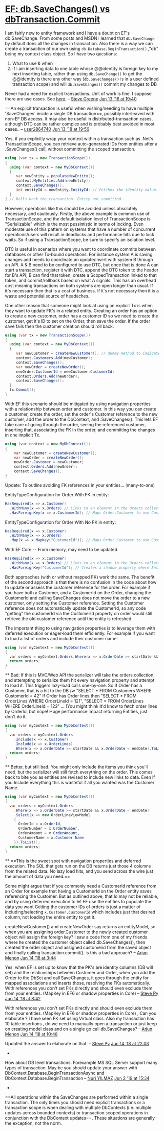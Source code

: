 # [EF: db.SaveChanges() vs dbTransaction.Commit](https://stackoverflow.com/questions/50844828/ef-db-savechanges-vs-dbtransaction-commit)

I am fairly new to entity framework and I have a doubt on EF's db.SaveChange. From some posts and MSDN I learned that `db.SaveChange` by default does all the changes in transaction. Also there is a way we can create a transaction of our own using `db.Database.BeginTransaction()` ,"db" being my context class object. So I have two questions:

1. What to use & when
2. If I am inserting data to one table whose @@identity is foreign key to my next inserting table, rather than using `db.SaveChange()` to get the @@identity is there any other way (`db.SaveChanges()` is in a user defined transaction scope) and will `db.SaveChanges()` commit my changes to DB

Never had a need for explicit transactions. Unit of work is fine. I suppose there are use cases. See [here](https://msdn.microsoft.com/en-us/library/dn456843(v=vs.113).aspx). – [Steve Greene](https://stackoverflow.com/users/1549450/steve-greene) [Jun 13 '18 at 19:40](https://stackoverflow.com/questions/50844828/ef-db-savechanges-vs-dbtransaction-commit#comment88693519_50844828)

==An explicit transaction is useful when wishing/needing to have multiple 'SaveChanges' inside a single DB transaction==, possibly interleaved with non-EF DB access. It may also be useful in distributed-transaction cases, although DTC can be rather complex and is probably best avoided in most cases.. – [user2864740](https://stackoverflow.com/users/2864740/user2864740) [Jun 13 '18 at 19:56](https://stackoverflow.com/questions/50844828/ef-db-savechanges-vs-dbtransaction-commit#comment88694024_50844828) 

Yes, if you explicitly wrap your context within a transaction such as .Net's TransactionScope, you can retrieve auto-generated IDs from entities after a .SaveChanges() call, without committing the scoped transaction.

```cs
using (var tx = new TransactionScope())
{
  using (var context = new MyDbContext())
  {
     var newEntity = populateNewEntity();
     context.MyEntities.Add(newEntity);
     context.SaveChanges();
     int entityId = newEntity.EntityId; // Fetches the identity value.
  }
} // Rolls back the transaction. Entity not committed.
```

However, operations like this should be avoided unless absolutely necessary, and cautiously. Firstly, the above example is common use of TransactionScope, and the default isolation level of TransactionScope is "Serializable" which is the most pessimistic in terms of locking. Even moderate use of this pattern on systems that have a number of concurrent operations/users will result in deadlocks and performance hits due to lock waits. So if using a TransactionScope, be sure to specify an isolation level.

DTC is useful in scenarios where you want to coordinate commits between databases or other Tx-bound operations. For instance system A is saving changes and needs to coordinate an update/insert with system B through an API. A & B need to be configured to use DTC, but once that is done A can start a transaction, register it with DTC, append the DTC token to the header for B's API, B can find that token, create a ScopedTransaction linked to that token, and commit/rollback based on what A signals. This has an overhead cost meaning transactions on both systems are open longer than usual. If it's necessary then that is a cost of business. If it's not necessary then it is a waste and potential source of headaches.

One other reason that someone might look at using an explicit Tx is when they want to update FK's in a related entity. Creating an order has an option to create a new customer, order has a customer ID so we need to create the customer, get it's ID to set on the Order, then save the order. If the order save fails then the customer creation should roll back.

```cs
using (var tx = new TransactionScope())
{
  using (var context = new MyDbContext())
  {
     var newCustomer = createNewCustomer(); // dummy method to indicate creating a customer entity.
     context.Customers.Add(newCustomer);
     context.SaveChanges();
     var newOrder = createNewOrder(); 
     newOrder.CustomerId = newCustomer.CustomerId;
     context.Orders.Add(newOrder);
     context.SaveChanges();
  }
  tx.Commit();  
} 
```

With EF this scenario should be mitigated by using navigation properties with a relationship between order and customer. In this way you can create a customer, create the order, set the order's Customer reference to the new customer, add the order to the DbContext, and .SaveChanges(). This lets EF take care of going through the order, seeing the referenced customer, inserting that, associating the FK in the order, and committing the changes in one implicit Tx.

```cs
using (var context = new MyDbContext())
{
    var newCustomer = createNewCustomer();
    var newOrder = createNewOrder();
    newOrder.Customer = newCustomer;
    context.Orders.Add(newOrder);
    context.SaveChanges();
}
```

Update: To outline avoiding FK references in your entities... (many-to-one)

EntityTypeConfiguration for Order With FK in entity:

```cs
HasRequired(x => x.Customer)
  .WithMany(x => x.Orders) // Links to an element in the Orders collection of the Customer. If Customer does not have/need an Orders collection then .WithMany()
  .HasForeignKey(x => x.CustomerId); // Maps Order.Customer to use CustomerId property on Order entity.
```

EntityTypeConfiguration for Order With No FK in entity:

```cs
HasRequired(x => x.Customer)
  .WithMany(x => x.Orders)
  .Map(x => x.MapKey("CustomerId")); // Maps Order.Customer to use CustomerId column on underlying Order table. Order entity does not expose a CustomerId.
```

With EF Core -- From memory, may need to be updated.

```cs
HasRequired(x => x.Customer)
  .WithMany(x => x.Orders) // Links to an element in the Orders collection of the Customer. If Customer does not have/need an Orders collection then .WithMany()
  .HasForeignKey("CustomerId"); // Creates a shadow property where Entity does not have a CustomerId property.
```

Both approaches (with or without mapped FK) work the same. The benefit of the second approach is that there is no confusion in the code about how to update or assess the customer reference for the order. For example if you have both a Customer, and a CustomerId on the Order, changing the CustomerId and calling SaveChanges does not move the order to a new customer, only setting the Customer reference. Setting the Customer reference does not automatically update the CustomerId, so any code "getting" the customerId via the CustomerId property on order would still retrieve the old customer reference until the entity is refreshed.

The important thing to using navigation properties is to leverage them with deferred execution or eager-load them efficiently. For example if you want to load a list of orders and include their customer name:

```cs
using (var myContext = new MyDbContext())
{
  var orders = myContext.Orders.Where(x => x.OrderDate >= startDate && x.OrderDate < endDate).ToList();
  return orders;
}
```

** Bad: If this is MVC/Web API the serializer will take the orders collection, and attempting to serialize them hit every navigation property and attempt to load it. This triggers lazy-load calls one-by-one. So if Order has a Customer, that is a hit to the DB /w "SELECT * FROM Customers WHERE CustomerId = 42" If Order has Order lines then "SELECT * FROM OrderLines WHERE OrderLineId = 121", "SELECT * FROM OrderLines WHERE OrderLineId = 122" ... (You might think it'd know to fetch order lines by OrderId, but nope! Huge performance impact returning Entities, just don't do it.

```cs
using (var myContext = new MyDbContext())
{
  var orders = myContext.Orders
    .Include(x => x.Customer)
    .Include(x => x.OrderLines)
    .Where(x => x.OrderDate >= startDate && x.OrderDate < endDate).ToList();
  return orders;
}
```

** Better, but still bad. You might only include the items you think you'll need, but the serializer will still fetch everything on the order. This comes back to bite you as entities are revised to include new links to data. Even if you Include everything this is wasteful if all you wanted was the Customer Name.

```cs
using (var myContext = new MyDbContext())
{
  var orders = myContext.Orders
    .Where(x => x.OrderDate >= startDate && x.OrderDate < endDate)
    .Select(x => new OrderLineViewModel 
    {
      OrderId = x.OrderId,
      OrderNumber = x.OrderNumber,
      OrderAmount = x.OrderAmount,
      CustomerName = x.Customer.Name
    }).ToList();
  return orders;
}
```

** ==This is the sweet spot with navigation properties and deferred execution. The SQL that gets run on the DB returns just those 4 columns from the related data. No lazy load hits, and you send across the wire just the amount of data you need.==

Some might argue that if you commonly need a CustomerId reference from an Order for example that having a CustomerId on the Order entity saves referencing the Customer. But as outlined above, that Id may not be reliable, and by using deferred execution to let EF use the entities to populate the data you want Getting the customer IDs of orders is just a matter of including/selecting `x.Customer.CustomerId` which includes just that desired column, not loading the entire entity to get it.

createNewCustomer() and createNewOrder say returns an entityModel, so when you are assigning order.Customer to the newly created customer object will assign the foreign key? I saw a code from one of my friends where he created the customer object called db.SaveChanges(), then created the order object and assigned customerid from the saved object and finally calling transaction.commit(). is this a bad approach? – [Arjun Menon](https://stackoverflow.com/users/3851706/arjun-menon) [Jun 14 '18 at 3:44](https://stackoverflow.com/questions/50844828/ef-db-savechanges-vs-dbtransaction-commit#comment88701512_50846922)

Yes, when EF is set up to know that the PK's are identity columns (DB will set) and the relationships between Customer and Order, when you add the Order to the DbSet and call SaveChanges, it goes through the entity for mapped associations and inserts those, resolving the FKs automatically. With references you don't set FKs directly and should even exclude them from your entities. (MapKey in EF6 or shadow properties in Core) – [Steve Py](https://stackoverflow.com/users/423497/steve-py) [Jun 14 '18 at 8:42](https://stackoverflow.com/questions/50844828/ef-db-savechanges-vs-dbtransaction-commit#comment88709115_50846922)

With references you don't set FKs directly and should even exclude them from your entities. (MapKey in EF6 or shadow properties in Core) , Can you elaborate ? I have seen FK set using Virtual class. Also my transaction has 10 table insertions , do we need to manually open a transaction or just keep on creating model class and on a single go call db.SaveChanges? – [Arjun Menon](https://stackoverflow.com/users/3851706/arjun-menon) [Jun 14 '18 at 10:48](https://stackoverflow.com/questions/50844828/ef-db-savechanges-vs-dbtransaction-commit#comment88713902_50846922)

Updated the answer to elaborate on that. – [Steve Py](https://stackoverflow.com/users/423497/steve-py) [Jun 14 '18 at 22:03](https://stackoverflow.com/questions/50844828/ef-db-savechanges-vs-dbtransaction-commit#comment88735403_50846922)

- 

  

  How about DB level transactions. Forexample MS SQL Server support many types of transaction. May be you should update your answer with DbContext.Database.BeginTransactionAsync and DbContext.Database.BeginTransaction – [Nuri YILMAZ](https://stackoverflow.com/users/550279/nuri-yilmaz) [Jun 2 '19 at 15:34](https://stackoverflow.com/questions/50844828/ef-db-savechanges-vs-dbtransaction-commit#comment99428702_50846922)

- 

  

  ==All operations within the SaveChanges are performed within a single transaction. The only times you should need explicit transactions or a transaction scope is when dealing with multiple DbContexts (i.e. multiple updates across bounded contexts) or transaction scoped operations in conjunction with the DbContext updates==. These situations are generally the exception, not the norm.